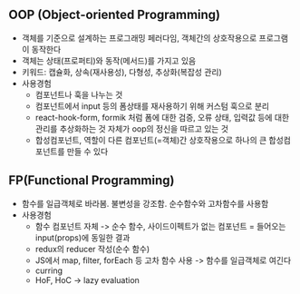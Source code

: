 ## OOP (Object-oriented Programming)
- 객체를 기준으로 설계하는 프로그래밍 페러다임, 객체간의 상호작용으로 프로그램이 동작한다
- 객체는 상태(프로퍼티)와 동작(메서드)를 가지고 있음
- 키워드: 캡슐화, 상속(재사용성), 다형성, 추상화(복잡성 관리)
- 사용경험
	- 컴포넌트나 훅을 나누는 것
	- 컴포넌트에서 input 등의 폼상태를 재사용하기 위해 커스텀 훅으로 분리
	- react-hook-form, formik 처럼 폼에 대한 검증, 오류 상태, 입력값 등에 대한 관리를 추상화하는 것 자체가 oop의 정신을 따르고 있는 것
	- 합성컴포넌트, 역할이 다른 컴포넌트(=객체)간 상호작용으로 하나의 큰 합성컴포넌트를 만들 수 있다

## FP(Functional Programming)
- 함수를 일급객체로 바라봄. 불변성을 강조함. 순수함수와 고차함수를 사용함
- 사용경험
	- 함수 컴포넌트 자체 -> 순수 함수, 사이드이펙트가 없는 컴포넌트 = 들어오는 input(props)에 동일한 결과
	- redux의 reducer 작성(순수 함수)
	- JS에서 map, filter, forEach 등 고차 함수 사용 -> 함수를 일급객체로 여긴다
	- curring
	- HoF, HoC -> lazy evaluation